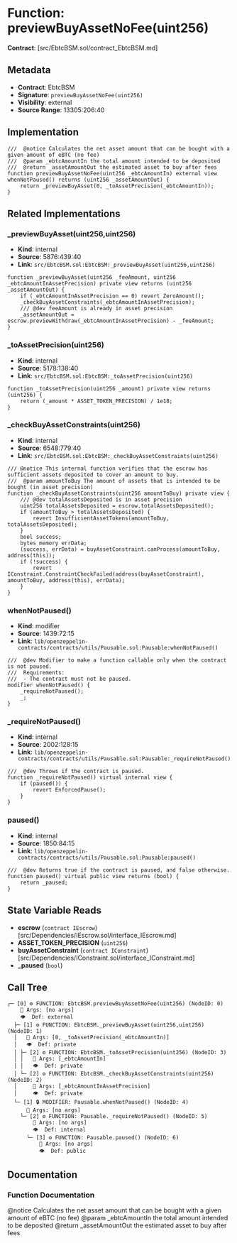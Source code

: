 # Function: previewBuyAssetNoFee(uint256)

**Contract**: [src/EbtcBSM.sol/contract_EbtcBSM.md]

## Metadata

- **Contract**: EbtcBSM
- **Signature**: `previewBuyAssetNoFee(uint256)`
- **Visibility**: external
- **Source Range**: 13305:206:40

## Implementation

```solidity
///  @notice Calculates the net asset amount that can be bought with a given amount of eBTC (no fee)
///  @param _ebtcAmountIn the total amount intended to be deposited
///  @return _assetAmountOut the estimated asset to buy after fees
function previewBuyAssetNoFee(uint256 _ebtcAmountIn) external view whenNotPaused() returns (uint256 _assetAmountOut) {
    return _previewBuyAsset(0, _toAssetPrecision(_ebtcAmountIn));
}
```

## Related Implementations

### _previewBuyAsset(uint256,uint256)

- **Kind**: internal
- **Source**: 5876:439:40
- **Link**: `src/EbtcBSM.sol:EbtcBSM:_previewBuyAsset(uint256,uint256)`

```solidity
function _previewBuyAsset(uint256 _feeAmount, uint256 _ebtcAmountInAssetPrecision) private view returns (uint256 _assetAmountOut) {
    if (_ebtcAmountInAssetPrecision == 0) revert ZeroAmount();
    _checkBuyAssetConstraints(_ebtcAmountInAssetPrecision);
    /// @dev feeAmount is already in asset precision
    _assetAmountOut = escrow.previewWithdraw(_ebtcAmountInAssetPrecision) - _feeAmount;
}
```

### _toAssetPrecision(uint256)

- **Kind**: internal
- **Source**: 5178:138:40
- **Link**: `src/EbtcBSM.sol:EbtcBSM:_toAssetPrecision(uint256)`

```solidity
function _toAssetPrecision(uint256 _amount) private view returns (uint256) {
    return (_amount * ASSET_TOKEN_PRECISION) / 1e18;
}
```

### _checkBuyAssetConstraints(uint256)

- **Kind**: internal
- **Source**: 6548:779:40
- **Link**: `src/EbtcBSM.sol:EbtcBSM:_checkBuyAssetConstraints(uint256)`

```solidity
/// @notice This internal function verifies that the escrow has sufficient assets deposited to cover an amount to buy.
///  @param amountToBuy The amount of assets that is intended to be bought (in asset precision)
function _checkBuyAssetConstraints(uint256 amountToBuy) private view {
    /// @dev totalAssetsDeposited is in asset precision
    uint256 totalAssetsDeposited = escrow.totalAssetsDeposited();
    if (amountToBuy > totalAssetsDeposited) {
        revert InsufficientAssetTokens(amountToBuy, totalAssetsDeposited);
    }
    bool success;
    bytes memory errData;
    (success, errData) = buyAssetConstraint.canProcess(amountToBuy, address(this));
    if (!success) {
        revert IConstraint.ConstraintCheckFailed(address(buyAssetConstraint), amountToBuy, address(this), errData);
    }
}
```

### whenNotPaused()

- **Kind**: modifier
- **Source**: 1439:72:15
- **Link**: `lib/openzeppelin-contracts/contracts/utils/Pausable.sol:Pausable:whenNotPaused()`

```solidity
///  @dev Modifier to make a function callable only when the contract is not paused.
///  Requirements:
///  - The contract must not be paused.
modifier whenNotPaused() {
    _requireNotPaused();
    _;
}
```

### _requireNotPaused()

- **Kind**: internal
- **Source**: 2002:128:15
- **Link**: `lib/openzeppelin-contracts/contracts/utils/Pausable.sol:Pausable:_requireNotPaused()`

```solidity
///  @dev Throws if the contract is paused.
function _requireNotPaused() virtual internal view {
    if (paused()) {
        revert EnforcedPause();
    }
}
```

### paused()

- **Kind**: internal
- **Source**: 1850:84:15
- **Link**: `lib/openzeppelin-contracts/contracts/utils/Pausable.sol:Pausable:paused()`

```solidity
///  @dev Returns true if the contract is paused, and false otherwise.
function paused() virtual public view returns (bool) {
    return _paused;
}
```

## State Variable Reads

- **escrow** (`contract IEscrow`) [src/Dependencies/IEscrow.sol/interface_IEscrow.md]
- **ASSET_TOKEN_PRECISION** (`uint256`)
- **buyAssetConstraint** (`contract IConstraint`) [src/Dependencies/IConstraint.sol/interface_IConstraint.md]
- **_paused** (`bool`)

## Call Tree

```
┌─ [0] ⚙️ FUNCTION: EbtcBSM.previewBuyAssetNoFee(uint256) (NodeID: 0)
    💬 Args: [no args]
    👁️  Def: external
  ├─ [1] ⚙️ FUNCTION: EbtcBSM._previewBuyAsset(uint256,uint256) (NodeID: 1)
  │   💬 Args: [0, _toAssetPrecision(_ebtcAmountIn)]
  │   👁️  Def: private
  │ ├─ [2] ⚙️ FUNCTION: EbtcBSM._toAssetPrecision(uint256) (NodeID: 3)
  │ │   💬 Args: [_ebtcAmountIn]
  │ │   👁️  Def: private
  │ └─ [2] ⚙️ FUNCTION: EbtcBSM._checkBuyAssetConstraints(uint256) (NodeID: 2)
  │     💬 Args: [_ebtcAmountInAssetPrecision]
  │     👁️  Def: private
  └─ [1] 🔒 MODIFIER: Pausable.whenNotPaused() (NodeID: 4)
      💬 Args: [no args]
    └─ [2] ⚙️ FUNCTION: Pausable._requireNotPaused() (NodeID: 5)
        💬 Args: [no args]
        👁️  Def: internal
      └─ [3] ⚙️ FUNCTION: Pausable.paused() (NodeID: 6)
          💬 Args: [no args]
          👁️  Def: public
```

## Documentation

### Function Documentation

 @notice Calculates the net asset amount that can be bought with a given amount of eBTC (no fee)
 @param _ebtcAmountIn the total amount intended to be deposited
 @return _assetAmountOut the estimated asset to buy after fees

